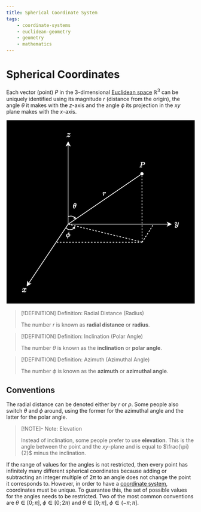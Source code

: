 ```yaml
---
title: Spherical Coordinate System
tags:
    - coordinate-systems
    - euclidean-geometry
    - geometry
    - mathematics
---
```


# Spherical Coordinates

Each vector (point) $P$ in the 3-dimensional [Euclidean space](../index.md) $\mathbb{R}^3$ can be uniquely identified using its magnitude $r$ (distance from the origin), the angle $\theta$ it makes with the $z$-axis and the angle $\phi$ its projection in the $xy$ plane makes with the $x$-axis.

![](res/Spherical%20Coordinates.drawio.svg)

>[!DEFINITION] Definition: Radial Distance (Radius)
>
>The number $r$ is known as **radial distance** or **radius**.
>

>[!DEFINITION] Definition: Inclination (Polar Angle)
>
>The number $\theta$ is known as the **inclination** or **polar angle**.
>

>[!DEFINITION] Definition: Azimuth (Azimuthal Angle)
>
>The number $\phi$ is known as the **azimuth** or **azimuthal angle**.
>

## Conventions

The radial distance can be denoted either by $r$ or $\rho$. Some people also switch $\theta$ and $\phi$ around, using the former for the azimuthal angle and the latter for the polar angle. 

>[!NOTE]- Note: Elevation
>
>Instead of inclination, some people prefer to use **elevation**. This is the angle between the point and the $xy$-plane and is equal to $\frac{\pi}{2}$ minus the inclination.
>

If the range of values for the angles is not restricted, then every point has infinitely many different spherical coordinates because adding or subtracting an integer multiple of $2\pi$ to an angle does not change the point it corresponds to. However, in order to have a [coordinate system](./index.md), coordinates must be unique. To guarantee this, the set of possible values for the angles needs to be restricted. Two of the most common conventions are $\theta \in [0;\pi]$, $\phi \in [0; 2\pi)$ and $\theta \in [0;\pi]$, $\phi \in (-\pi; \pi]$.